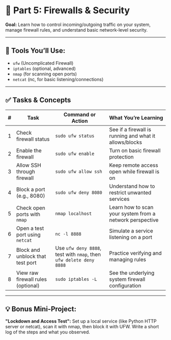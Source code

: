 # 📅 Part 5: Firewalls & Security
**Goal:** Learn how to control incoming/outgoing traffic on your system, manage firewall rules, and understand basic network-level security.

---

## 🔧 Tools You’ll Use:
 - `ufw` (Uncomplicated Firewall)
 - `iptables` (optional, advanced)
 - `nmap` (for scanning open ports)
 - `netcat` (nc, for basic listening/connections)

---

## ✅ Tasks & Concepts
| # | Task | Command or Action | What You’re Learning |
|---|------|-------------------|----------------------|
| 1 | Check firewall status	 | `sudo ufw status`	| See if a firewall is running and what it allows/blocks |
| 2	| Enable the firewall | `sudo ufw enable`	| Turn on basic firewall protection |
| 3	| Allow SSH through firewall | `sudo ufw allow ssh`	| Keep remote access open while firewall is on |
| 4	| Block a port (e.g., 8080) | `sudo ufw deny 8080`	| Understand how to restrict unwanted services |
| 5	| Check open ports with `nmap` | `nmap localhost`	| Learn how to scan your system from a network perspective |
| 6	| Open a test port using `netcat` | `nc -l 8888`	| Simulate a service listening on a port |
| 7	| Block and unblock that test port | Use `ufw deny 8888`, test with `nmap`, then `ufw delete deny 8888`	| Practice verifying and managing rules |
| 8	| View raw firewall rules (optional) | `sudo iptables -L`	| See the underlying system firewall configuration |

---

## 💡 Bonus Mini-Project:
**"Lockdown and Access Test":** Set up a local service (like Python HTTP server or netcat), scan it with nmap, then block it with UFW. Write a short log of the steps and what you observed.